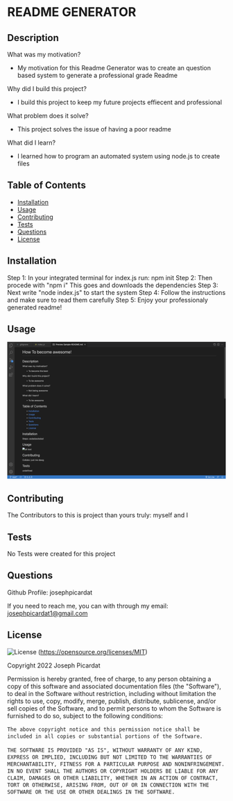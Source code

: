 # README GENERATOR

  ## Description

  What was my motivation?
  - My motivation for this Readme Generator was to create an question based system to generate a professional grade Readme

  Why did I build this project?
  - I build this project to keep my future projects effiecent and professional

  What problem does it solve?
  - This project solves the issue of having a poor readme

  What did I learn?
  - I learned how to program an automated system using node.js to create files
  

  ## Table of Contents

  - [Installation](#installation)
  - [Usage](#usage)
  - [Contributing](#contributing)
  - [Tests](#tests)
  - [Questions](#questions)
  - [License](#license)

  ## Installation

  Step 1: In your integrated terminal for index.js  run: npm init
  Step 2: Then procede with "npm i" This goes and downloads the dependencies
  Step 3: Next write "node index.js" to start the system
  Step 4: Follow the instructions and make sure to read them carefully
  Step 5: Enjoy your professionaly generated readme!


  ## Usage

  ![Sample README](./images/Sample-ReadMe.png)

  ## Contributing

  The Contributors to this is project than yours truly: myself and I


  ## Tests

  No Tests were created for this project

  ## Questions

  Github Profile: josephpicardat

  If you need to reach me, you can with through my email: josephpicardat1@gmail.com

  ## License

  ![License](https://img.shields.io/badge/License-MIT-yellow.svg)
  (https://opensource.org/licenses/MIT)

  Copyright 2022 Joseph Picardat

  Permission is hereby granted, free of charge, to any person obtaining a copy of this software and associated documentation files (the "Software"), to deal in the Software without restriction, including without limitation the rights to use, copy, modify, merge, publish, distribute, sublicense, and/or sell copies of the Software, and to permit persons to whom the Software is furnished to do so, subject to the following conditions:

    The above copyright notice and this permission notice shall be included in all copies or substantial portions of the Software.
    
    THE SOFTWARE IS PROVIDED "AS IS", WITHOUT WARRANTY OF ANY KIND, EXPRESS OR IMPLIED, INCLUDING BUT NOT LIMITED TO THE WARRANTIES OF MERCHANTABILITY, FITNESS FOR A PARTICULAR PURPOSE AND NONINFRINGEMENT. IN NO EVENT SHALL THE AUTHORS OR COPYRIGHT HOLDERS BE LIABLE FOR ANY CLAIM, DAMAGES OR OTHER LIABILITY, WHETHER IN AN ACTION OF CONTRACT, TORT OR OTHERWISE, ARISING FROM, OUT OF OR IN CONNECTION WITH THE SOFTWARE OR THE USE OR OTHER DEALINGS IN THE SOFTWARE.


